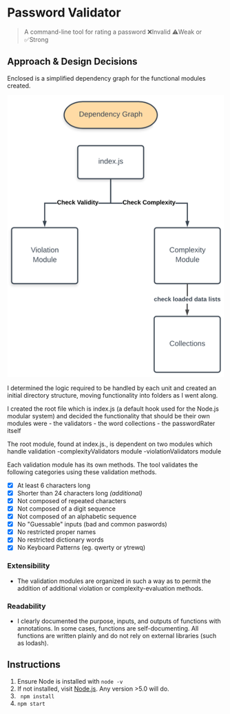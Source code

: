 # Password Validator
> A command-line tool 
> for rating a password ❌Invalid ⚠️Weak or ✅Strong

## Approach & Design Decisions

Enclosed is a simplified dependency graph for the functional modules created.

![simplified dependency graph](simplifiedDependencyGraph.png)

I determined the logic required to be handled by each unit and created an initial directory structure, moving functionality into folders as I went along.

I created the root file which is index.js (a default hook used for the Node.js modular system) and decided the functionality that should be their own modules were
	- the validators
	- the word collections
	- the passwordRater itself 


The root module, found at index.js., is dependent on two modules which handle validation
-complexityValidators module
-violationValidators module

Each validation module has its own methods. The tool validates the following categories using these validation methods.

- [x] At least 6 characters long
- [x] Shorter than 24 characters long <em>(additional)</em> 
- [x] Not composed of repeated characters
- [x] Not composed of a digit sequence
- [x] Not composed of an alphabetic sequence
- [x] No "Guessable" inputs (bad and common paswords)
- [x] No restricted proper names 
- [x] No restricted dictionary words 
- [x] No Keyboard Patterns (eg. qwerty or ytrewq)

### Extensibility 
* The validation modules are organized in such a way as to permit the addition of additional violation or complexity-evaluation methods.

### Readability
* I clearly documented the purpose, inputs, and outputs of functions with annotations. In some cases, functions are self-documenting. All functions are written plainly and do not rely on external libraries (such as lodash).

## Instructions

1. Ensure Node is installed with ```node -v```
1. If not installed, visit [Node.js](https://nodejs.org/en/download/). Any version >5.0 will do.
1.  ``` npm install```
1. ```npm start```
